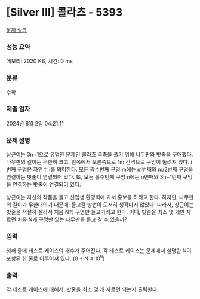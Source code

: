 # [Silver III] 콜라츠 - 5393 

[문제 링크](https://www.acmicpc.net/problem/5393) 

### 성능 요약

메모리: 2020 KB, 시간: 0 ms

### 분류

수학

### 제출 일자

2024년 8월 2일 04:21:11

### 문제 설명

<p>
	상근이는 3n+1으로 유명한 문제인 콜라츠 추측을 풀기 위해 나무판와 밧줄을 구매했다. 나무판의 길이는 무한히 크고, 왼쪽에서 오른쪽으로 1m 간격으로 구멍이 뚤려져 있다. i번째 구멍은 자연수 i를 의미한다. 모든 짝수번째 구멍 m에는 m번째와 m/2번째 구멍을 연결하는 밧줄이 연결되어 있다. 또, 모든 홀수번째 구멍 n에는 n번째와 3n+1번째 구멍을 연결하는 밧줄이 연결되어 있다.</p>

<p>
	상근이는 자신의 작품을 들고 신입생 환영회에 가서 홍보를 하려고 한다. 하지만, 나무판의 길이가 무한대이기 때문에, 들고갈 방법이 도저히 생각나지 않았다. 따라서, 상근이는 밧줄을 적절히 잘라서 처음 N개 구멍만 들고가려고 한다. 이때, 밧줄을 최소 몇 개만 자르면 처음 N개 구멍만 있는 나무판을 들고 갈 수 있을까?</p>

### 입력 

 <p>
	첫째 줄에 테스트 케이스의 개수가 주어진다. 각 테스트 케이스는 문제에서 설명한 N이 포함된 한 줄로 이루어져 있다. (0 ≤ N ≤ 10<sup>9</sup>)</p>

### 출력 

 <p>
	각 테스트 케이스에 대해서, 밧줄을 최소 몇 개 자르면 되는지 출력한다.</p>

